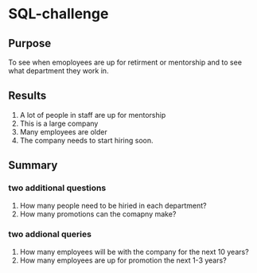 # SQL-challenge 
## Purpose 
To see when emoployees are up for retirment or mentorship and to see what department they work in. 
## Results 
1. A lot of people in staff are up for mentorship 
2. This is a large company 
3. Many employees are older 
4. The company needs to start hiring soon. 
## Summary 
### two additional questions 
1. How many people need to be hiried in each department? 
2. How many promotions can the comapny make? 
### two addional queries 
1. How many employees will be with the company for the next 10 years? 
2. How many employees are up for promotion the next 1-3 years? 
